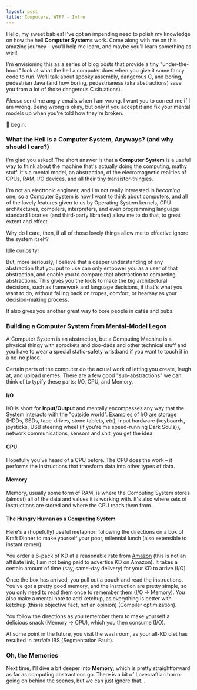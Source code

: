 ```yaml
---
layout: post
title: Computers, WTF? - Intro
---
```

Hello, my sweet babies! I've got an impending need to polish my knowledge on
how the hell **Computer Systems** work. Come along with me on this amazing
journey – you'll help me learn, and maybe you'll learn something as well!

I'm envisioning this as a series of blog posts that provide a tiny
"under-the-hood" look at what the hell a computer does when you give it some
fancy code to run. We'll talk about spooky assembly, dangerous C, and boring,
pedestrian Java (and how boring, pedestrianess (aka abstractions) save you from
a lot of those dangerous C situations).

*Please* send me angry emails when I am wrong. I want you to correct me if I am
wrong. Being wrong is okay, but only if you accept it and fix your mental
models up when you're told how they're broken.

🥬 begin.

### What the Hell is a Computer System, Anyways? (and why should I care?)

I'm glad you asked! The short answer is that a **Computer System** is a useful
way to think about the machine that's actually doing the computing, mathy
stuff. It's a mental model, an abstraction, of the elecromagnetic realities of
CPUs, RAM, I/O devices, and all their tiny transistor-thingies.

I'm not an electronic engineer, and I'm not really interested in *becoming*
one, so a Computer System is how I want to think about computers, and all of
the lovely features given to us by Operating System kernels, CPU architectures,
compilers, interpreters, and even programming language standard libraries (and
third-party libraries) allow me to do that, to great extent and effect.

Why do I care, then, if all of those lovely things allow me to effective ignore
the system itself?

Idle curiosity!

But, more seriously, I believe that a deeper understanding of any abstraction
that you put to use can only empower you as a user of that abstraction, and
enable you to compare that abstraction to competing abstractions. This gives
you the tools to make the big architectural decisions, such as framework and
language decisions, if that's what you want to do, without falling back on
tropes, comfort, or hearsay as your decision-making process.

It also gives you another great way to bore people in cafés and pubs.

### Building a Computer System from Mental-Model Legos

A Computer System is an abstraction, but a Computing Machine is a physical
thingy with sprockets and doo-dads and other technical stuff and you have to
wear a special static-safety wristband if you want to touch it in a no-no
place.

Certain parts of the computer do the actual work of letting you create, laugh
at, and upload memes. There are a few good "sub-abstractions" we can think of
to typify these parts: I/O, CPU, and Memory.

#### I/O

I/O is short for **Input/Output** and mentally encompasses any way that the
System interacts with the "outside world". Examples of I/O are storage
(HDDs, SSDs, tape-drives, stone tablets, *etc*), input hardware
(keyboards, joysticks, USB steering wheel (if you're me speed-running Dark
Souls)), network communications, sensors and shit, you get the idea.

#### CPU

Hopefully you've heard of a CPU before. The CPU does the work – it performs the
instructions that transform data into other types of data.

#### Memory

Memory, usually some form of RAM, is where the Computing System stores (almost)
all of the data and values it is working with. It's also where sets of
instructions are stored and where the CPU reads them from.

#### The Hungry Human as a Computing System

Here's a (hopefully) useful metaphor: following the directions on a box of
Kraft Dinner to make yourself your poor, milennial lunch (also extensible to
instant ramen).

You order a 6-pack of KD at a reasonable rate from [Amazon](https://www.amazon.ca/KRAFT-Dinner-Easy-Macaroni-Cheese/dp/B005FHMYYI/ref=sr_1_6)
(this is not an affiliate link, I am not being paid to advertise KD on Amazon).
It takes a certain amount of time (say, same-day delivery) for your KD to
arrive (I/O).

Once the box has arrived, you pull out a pouch and read the instructions.
You've got a pretty good memory, and the instruction are pretty simple, so you
only need to read them once to remember them (I/O -> Memory). You also make a
mental note to add ketchup, as everything is better with ketchup (this is
objective fact, not an opinion) (Compiler optimization).

You follow the directions as you remember them to make yourself a delicious
snack (Memory -> CPU), which you then consume (I/O).

At some point in the future, you visit the washroom, as your all-KD diet has
resulted in *terrible* IBS (Segmentation Fault).

### Oh, the Memories

Next time, I'll dive a bit deeper into **Memory**, which is pretty
straightforward as far as computing abstractions go. There is a bit of
Lovecraftian horror going on behind the scenes, but we can just ignore that...
